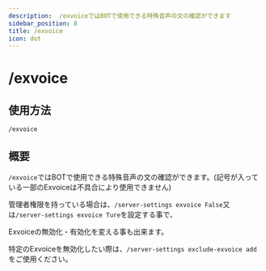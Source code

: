 ```yaml
---
description:  /exvoiceではBOTで使用できる特殊音声の文の確認ができます
sidebar_position: 8
title: /exvoice
icon: dot
---
```


# /exvoice

## 使用方法
```
/exvoice
```

## 概要

`/exvoice`ではBOTで使用できる特殊音声の文の確認ができます。(記号が入っている一部のExvoiceは不具合により使用できません)

管理者権限を持っている場合は、`/server-settings exvoice False`又は`/server-settings exvoice Ture`を設定する事で、

Exvoiceの無効化・有効化を変える事も出来ます。

特定のExvoiceを無効化したい際は、`/server-settings exclude-exvoice add`をご使用ください。
